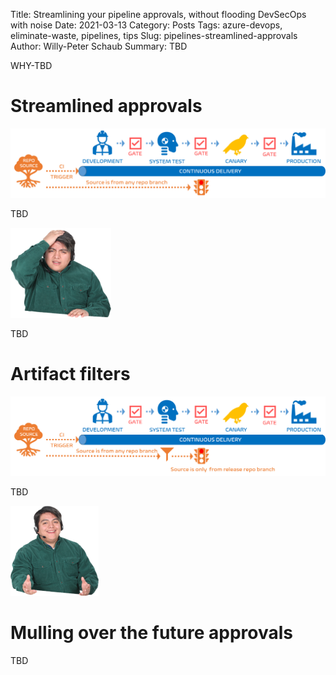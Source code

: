 Title: Streamlining your pipeline approvals, without flooding DevSecOps with noise
Date: 2021-03-13
Category: Posts
Tags: azure-devops, eliminate-waste, pipelines, tips
Slug: pipelines-streamlined-approvals
Author: Willy-Peter Schaub
Summary: TBD

WHY-TBD

# Streamlined approvals


![Streamlined Approvals](/images/pipelines-streamlined-approvals-1.png)

TBD

![Unhappy DevSecOps](/images/pipelines-streamlined-approvals-3.png)

TBD

# Artifact filters

![Artifact Filters](/images/pipelines-streamlined-approvals-2.png)

TBD

![Happy DevSecOps](/images/pipelines-streamlined-approvals-4.png)

# Mulling over the future approvals

TBD

